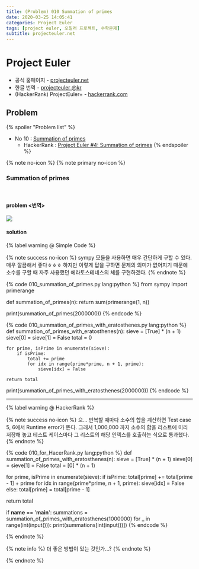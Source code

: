 ```yaml
---
title: (Problem) 010 Summation of primes
date: 2020-03-25 14:05:41
categories: Project Euler
tags: [project euler, 오일러 프로젝트, 수학문제]
subtitle: projecteuler.net
---
```


# Project Euler

- 공식 홈페이지 - [projecteuler.net](https://projecteuler.net/)
- 한글 번역 - [projecteuler @kr](http://euler.synap.co.kr/prob_detail.php?id=1)
- (HackerRank) ProjectEuler+ - [hackerrank.com](https://www.hackerrank.com/contests/projecteuler/challenges)

## Problem

{% spoiler "Problem list" %}
- No 10 : [Summation of primes](https://projecteuler.net/problem=10)
  - HackerRank : [Project Euler #4: Summation of primes](https://www.hackerrank.com/contests/projecteuler/challenges/euler0010/problem)
{% endspoiler %}

{% note no-icon %}
{% note primary no-icon %}

### Summation of primes

</br>

#### problem  <번역>

<img src="/img/Euler/Problem 10.png">


#### solution

{% label warning @ Simple Code %}

{% note success no-icon %}
  sympy 모듈을 사용하면 매우 간단하게 구할 수 있다. 매우 깔끔해서 좋다ㅎㅎㅎ
  하지만 이렇게 답을 구하면 문제의 의미가 없어지기 때문에 소수를 구할 때 자주 사용했던 에라토스테네스의 체를 구현하겠다.
{% endnote %}

{% code 010_summation_of_primes.py lang:python %}
from sympy import primerange


def summation_of_primes(n):
  return sum(primerange(1, n))


print(summation_of_primes(2000000))  {% endcode %}

{% code 010_summation_of_primes_with_eratosthenes.py lang:python %}
def summation_of_primes_with_eratosthenes(n):
    sieve = [True] * (n + 1)
    sieve[0] = sieve[1] = False
    total = 0

    for prime, isPrime in enumerate(sieve):
        if isPrime:
            total += prime
            for idx in range(prime*prime, n + 1, prime):
                sieve[idx] = False

    return total


print(summation_of_primes_with_eratosthenes(2000000))  {% endcode %}

---

{% label warning @ HackerRank %}

{% note success no-icon %}
  으... 반복할 때마다 소수의 합을 계산하면 Test case 5, 6에서 Runtime error가 뜬다.
  그래서 1,000,000 까지 소수의 합을 리스트에 미리 저장해 놓고 테스트 케이스마다 그 리스트의 해당 인덱스를 호출하는 식으로 통과했다.
{% endnote %}

{% code 010_for_HacerRank.py lang:python %}
def summation_of_primes_with_eratosthenes(n):
  sieve = [True] * (n + 1)
  sieve[0] = sieve[1] = False
  total = [0] * (n + 1)

  for prime, isPrime in enumerate(sieve):
      if isPrime:
          total[prime] += total[prime - 1] + prime
          for idx in range(prime*prime, n + 1, prime):
              sieve[idx] = False
      else:
          total[prime] = total[prime - 1]

  return total


if __name__ == '__main__':
  summations = summation_of_primes_with_eratosthenes(1000000)
  for _ in range(int(input())):
      print(summations[int(input())])
 {% endcode %}


{% endnote %}

{% note info %}
더 좋은 방법이 있는 것인가...?
{% endnote %}

{% endnote %}
